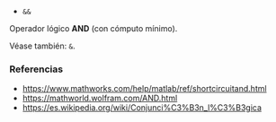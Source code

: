 - `&&`

Operador lógico **AND** (con cómputo mínimo).

Véase también: `&`.

### Referencias

- https://www.mathworks.com/help/matlab/ref/shortcircuitand.html
- https://mathworld.wolfram.com/AND.html
- https://es.wikipedia.org/wiki/Conjunci%C3%B3n_l%C3%B3gica
